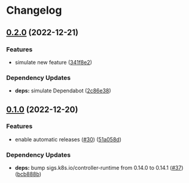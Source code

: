 # Changelog

## [0.2.0](https://github.com/erikgb/test-ci-release/compare/v0.1.0...v0.2.0) (2022-12-21)


### Features

* simulate new feature ([341f8e2](https://github.com/erikgb/test-ci-release/commit/341f8e25c0a18eeff5c0c721b748af9b3e570653))


### Dependency Updates

* **deps:** simulate Dependabot ([2c86e38](https://github.com/erikgb/test-ci-release/commit/2c86e3815b5b408333866341edab2274988fdbb6))

## [0.1.0](https://github.com/erikgb/test-ci-release/compare/v0.0.0...v0.1.0) (2022-12-20)


### Features

* enable automatic releases ([#30](https://github.com/erikgb/test-ci-release/issues/30)) ([51a058d](https://github.com/erikgb/test-ci-release/commit/51a058d9e06c824425937581dbb8a5edb3a49c64))


### Dependency Updates

* **deps:** bump sigs.k8s.io/controller-runtime from 0.14.0 to 0.14.1 ([#37](https://github.com/erikgb/test-ci-release/issues/37)) ([bcb888b](https://github.com/erikgb/test-ci-release/commit/bcb888bda97871102c27da7f55c5afa85536dd11))
